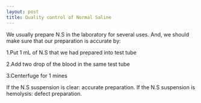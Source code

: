 ```yaml
---
layout: post
title: Quality control of Normal Saline
---
```



We usually prepare N.S in the laboratory for several uses. And, we should make sure that our preparation is accurate by:

1.Put 1 mL of N.S that we had prepared into test tube

2.Add two drop of the blood in the same test tube

3.Centerfuge for 1 mines 

If the N.S suspension is clear: accurate preparation.
If the N.S suspension is hemolysis: defect preparation.